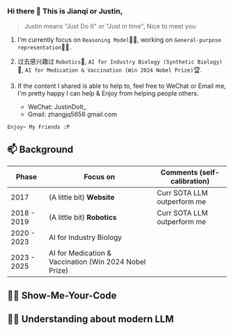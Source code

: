 ### Hi there 👋 This is Jianqi or Justin, 

> Justin means "Just Do It" or "Just in time", Nice to meet you

1. I'm currently focus on `Reasoning Model`🧑‍💻, working on `General-purpose representation`🧑‍💻. 

2. 过去感兴趣过 `Robotics`🤖, `AI for Industry Biology (Synthetic Biology)`🧬, `AI for Medication & Vaccination (Win 2024 Nobel Prize)`🏆.

3. If the content I shared is able to help to, feel free to WeChat or Email me, I'm pretty happy I can help & Enjoy from helping people others.
   - WeChat: JustinDoIt_
   - Gmail: zhangjq5656 <AT> gmail.com
  
`Enjoy~ My Friends :P`

<!--
**JustinDoIt/justindoit** is a ✨ _special_ ✨ repository because its `README.md` (this file) appears on your GitHub profile.

Here are some ideas to get you started:

- 🔭 I’m currently working on ...
- 🌱 I’m currently learning ...
- 👯 I’m looking to collaborate on ...
- 🤔 I’m looking for help with ...
- 💬 Ask me about ...
- 📫 How to reach me: ...
- 😄 Pronouns: ...
- ⚡ Fun fact: ...
-->
## 📫 Background 

| Phase | Focus on | Comments (self-calibration) |
| --- | --- | --- |
| 2017 |  (A little bit) **Website** | Curr SOTA LLM outperform me |
| 2018 - 2019 | (A little bit) **Robotics** | Curr SOTA LLM outperform me |
| 2020 - 2023 | AI for Industry Biology | |
| 2023 - 2025 | AI for Medication & Vaccination (Win 2024 Nobel Prize) | |

## 🧑‍💻 Show-Me-Your-Code 

## 🧑‍💻 Understanding about modern LLM
